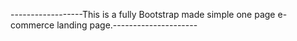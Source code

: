 ------------------This is a fully Bootstrap made simple one page e-commerce landing page.---------------------
